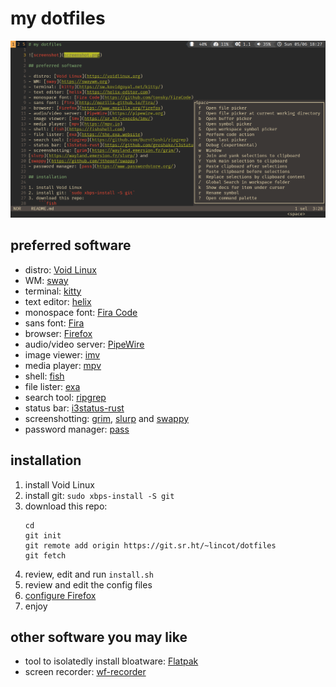 # my dotfiles

![screenshot](screenshot.png)

## preferred software

- distro: [Void Linux](https://voidlinux.org)
- WM: [sway](https://swaywm.org)
- terminal: [kitty](https://sw.kovidgoyal.net/kitty/)
- text editor: [helix](https://helix-editor.com)
- monospace font: [Fira Code](https://github.com/tonsky/FiraCode)
- sans font: [Fira](http://mozilla.github.io/Fira/)
- browser: [Firefox](https://www.mozilla.org/firefox)
- audio/video server: [PipeWire](https://pipewire.org)
- image viewer: [imv](https://sr.ht/~exec64/imv/)
- media player: [mpv](https://mpv.io)
- shell: [fish](https://fishshell.com)
- file lister: [exa](https://the.exa.website)
- search tool: [ripgrep](https://github.com/BurntSushi/ripgrep)
- status bar: [i3status-rust](https://github.com/greshake/i3status-rust/)
- screenshotting: [grim](https://wayland.emersion.fr/grim/),
[slurp](https://wayland.emersion.fr/slurp/) and
[swappy](https://github.com/jtheoof/swappy)
- password manager: [pass](https://www.passwordstore.org/)

## installation

1. install Void Linux
2. install git: `sudo xbps-install -S git`
3. download this repo:
    ```fish
    cd
    git init
    git remote add origin https://git.sr.ht/~lincot/dotfiles
    git fetch
    ```
4. review, edit and run `install.sh`
5. review and edit the config files
6. [configure Firefox](ff_configuration.md)
7. enjoy

## other software you may like

- tool to isolatedly install bloatware: [Flatpak](https://www.flatpak.org)
- screen recorder: [wf-recorder](https://github.com/ammen99/wf-recorder)
